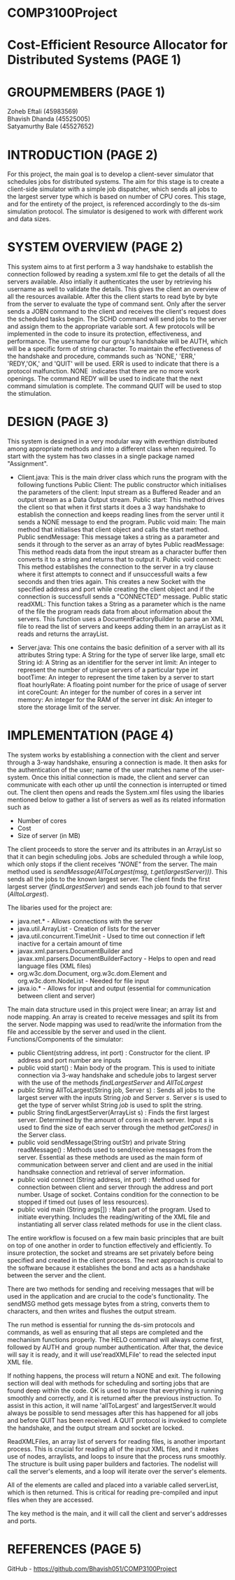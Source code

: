 # COMP3100Project

# Cost-Efficient Resource Allocator for Distributed Systems (PAGE 1)

# GROUPMEMBERS (PAGE 1)
Zoheb Eftali (45983569) <br>
Bhavish Dhanda (45525005) <br>
Satyamurthy Bale (45527652) <br>
# INTRODUCTION (PAGE 2)
For this project, the main goal is to develop a client-sever simulator that schedules jobs for distributed systems. The aim for this stage is to create a client-side simulator with a simple job dispatcher, which sends all jobs to the largest server type which is based on number of CPU cores. This stage, and for the entirety of the project, is referenced accordingly to the ds-sim simulation protocol. The simulator is desigened to work with different work and data sizes. 

# SYSTEM OVERVIEW (PAGE 2)
This system aims to at first perform a 3 way handshake to establish the connection followed by reading a system.xml file to get the details of all the servers available. Also intially it authenticates the user by retrieving his username as well to validate the details. This gives the client an overview of all the resources available. After this the client starts to read byte by byte from the server to evaluate the type of command sent. Only after the server sends a JOBN command to the client and receives the client's request does the scheduled tasks begin. The SCHD command will send jobs to the server and assign them to the appropriate variable sort. A few protocols will be implemented in the code to insure its protection, effectiveness, and performance. The username for our group's handshake will be AUTH, which will be a specific form of string character. To maintain the effectiveness of the handshake and procedure, commands such as 'NONE,' 'ERR,' 'REDY,'OK,' and 'QUIT' will be used. ERR is used to indicate that there is a protocol malfunction. NONE  indicates that there are no more work openings. The command REDY will be used to indicate that the next command simulation is complete. The command QUIT will be used to stop the stimulation.


# DESIGN (PAGE 3)
This system is designed in a very modular way with everthign distributed among appropriate methods and into a different class when required.
To start with the system has two classes in a single package named "Assignment".
* Client.java: This is the main driver class which runs the program with the following functions
        Public Client: The public constructor which initialises the parameters of the client: Input stream as a Buffered Reader and an output stream as a Data Output stream.
        Public start: This method drives the client so that when it first starts it does a 3 way handshake to establish the connection and keeps reading lines from the server until it sends a NONE message to end the program.
        Public void main: The main method that initialises that client object and calls the start method.
        Public sendMessage: This message takes a string as a parameter and sends it through to the server as an array of bytes
        Public readMessage: This method reads data from the input stream as a character buffer then converts it to a string and returns that to output it.
        Public void connect: This method establishes the connection to the server in a try clause where it first attempts to connect and if unsuccessfull waits a few seconds and then tries again. This creates a new Socket with the specified address and port while creating the client object and if the connection is successfull sends a "CONNECTED" message.
        Public static readXML: This function takes a String as a parameter which is the name of the file the program reads data from about information about the servers. This function uses a DocumentFactoryBuilder to parse an XML file to read the list of servers and keeps adding them in an arrayList as it reads and returns the arrayList.

* Server.java: This one contains the basic definition of a server with all its attributes 
        String type: A String for the type of server like large, small etc
		String id: A String as an identifier for the server
		int limit: An integer to represent the number of unique servers of a particular type
		int bootTime: An integer to represent the time taken by a server to start
		float hourlyRate: A floating point number for the price of usage of server 
		int coreCount: An integer for the number of cores in a server
		int memory: An integer for the RAM of the server
		int disk: An integer to store the storage limit of the server.

# IMPLEMENTATION (PAGE 4)

The system works by establishing a connection with the client and server through a 3-way handshake, ensuring a connection is made. It then asks for the authentication of the user; name of the user matches name of the user-system. Once this initial connection is made, the client and server can communicate with each other up until the connection is interrupted or timed out. The client then opens and reads the System.xml files using the libaries mentioned below to gather a list of servers as well as its related information such as
* Number of cores 
* Cost 
* Size of server (in MB)

The client proceeds to store the server and its attributes in an ArrayList so that it can begin scheduling jobs. Jobs are scheduled through a while loop, which only stops if the client receives _"NONE"_ from the server. The main method used is _sendMessage(AllToLargest(msg, t.get(largestServer)))_. This sends all the jobs to the known largest server. The client finds the first largest server (_findLargestServer_) and sends each job found to that server (_AlltoLargest_).

The libaries used for the project are: 
* java.net.* - Allows connections with the server
* java.util.ArrayList - Creation of lists for the server
* java.util.concurrent.TimeUnit - Used to time out connection if left inactive for a certain amount of time 
* javax.xml.parsers.DocumentBuilder and javax.xml.parsers.DocumentBuilderFactory - Helps to open and read language files (XML files) 
* org.w3c.dom.Document, org.w3c.dom.Element and org.w3c.dom.NodeList - Needed for file input
* java.io.* - Allows for input and output (essential for communication between client and server)

The main data structure used in this project were linear; an array list and node mapping. An array is created to receive messages and split its from the server. Node mapping was used to read/write the information from the file and accessible by the server and used in the client. 
Functions/Components of the simulator:
* public Client(string address, int port) : Constructor for the client. IP address and port number are inputs 
* public void start() : Main body of the program. This is used to initiate connection via 3-way handshake and schedule jobs to largest server with the use of the methods _findLargestServer_ and _AllToLargest_ 
* public String AllToLargest(String job, Server s) : Sends all jobs to the largest server with the inputs String _job_ and Server _s_. Server _s_ is used to get the type of server whilst String _job_ is used to split the string.
* public String findLargestServer(ArrayList<Server> s) : Finds the first largest server. Determined by the amount of cores in each server. Input _s_ is used to find the size of each server through the method _getCores()_ in the Server class. 
* public void sendMessage(String outStr) and private String readMessage() : Methods used to send/receive messages from the server. Essential as these methods are used as the main form of communication between server and client and are used in the initial handhsake connection and retrieval of server information.
* public void connect (String address, int port) : Method used for connection between client and server through the address and port number. Usage of socket. Contains condition for the connection to be stopped if timed out (uses of less resources).
* public void main (String args[]) : Main part of the program. Used to initiate everything. Includes the reading/writing of the XML file and instantiating all server class related methods for use in the client class. 

The entire workflow is focused on a few main basic principles that are built on top of one another in order to function effectively and efficiently. To insure protection, the socket and streams are set privately before being specified and created in the client process. The next approach is crucial to the software because it establishes the bond and acts as a handshake between the server and the client.

There are two methods for sending and receiving messages that will be used in the application and are crucial to the code's functionality. The sendMSG method gets message bytes from a string, converts them to characters, and then writes and flushes the output stream.

The run method is essential for running the ds-sim protocols and commands, as well as ensuring that all steps are completed and the mechanism functions properly. The HELO command will always come first, followed by AUTH and  group number authentication. After that, the device will say it is ready, and it will use'readXMLFile' to read the selected input XML file.

If nothing happens, the process will return a NONE and exit. The following section will deal with methods for scheduling and sorting jobs that are found deep within the code. OK is used to insure that everything is running smoothly and correctly, and it is returned after the previous instruction. To assist in this action, it will name 'allToLargest' and largestServer.It would always be possible to send messages after this has happened for all jobs and before QUIT has been received. A QUIT protocol is invoked to complete the handshake, and the output stream and socket are locked.

ReadXMLFiles, an array list of servers for reading files, is another important process. This is crucial for reading all of the input XML files, and it makes use of nodes, arraylists, and loops to insure that the process runs smoothly. The structure is built using paper builders and factories. The nodelist will call the server's elements, and a loop will iterate over the server's elements.

All of the elements are called and placed into a variable called serverList, which is then returned. This is critical for reading pre-compiled and input files when they are accessed.

The key method is the main, and it will call the client and server's addresses and ports. 

# REFERENCES (PAGE 5)
GitHub - https://github.com/Bhavish051/COMP3100Project

